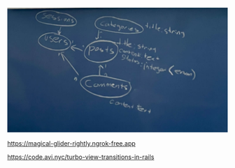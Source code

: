 ![Veritabanı Şeması](./docs/schema.jpeg)

https://magical-glider-rightly.ngrok-free.app

https://code.avi.nyc/turbo-view-transitions-in-rails